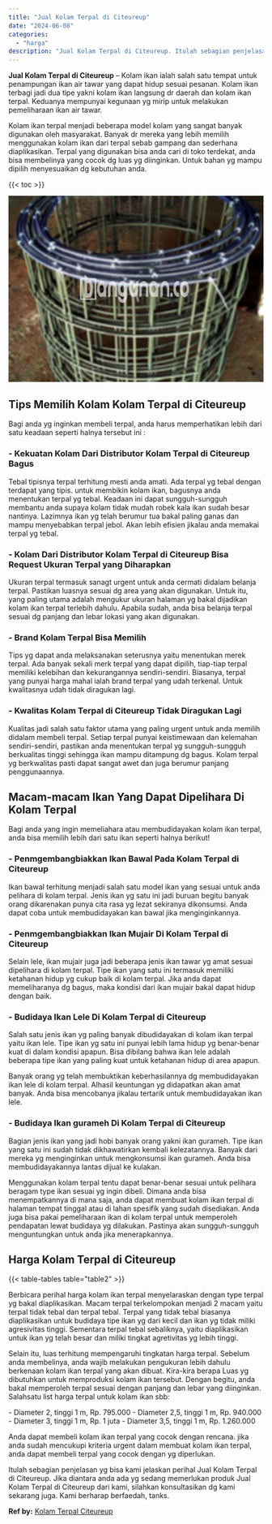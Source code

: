 ```yaml
---
title: "Jual Kolam Terpal di Citeureup"
date: "2024-06-08"
categories: 
  - "harga"
description: "Jual Kolam Terpal di Citeureup. Itulah sebagian penjelasan yg bisa kami jelaskan perihal Jual Kolam Terpal di Citeureup. Jika diantara anda ada yg sedang mem..."
---
```


**Jual Kolam Terpal di Citeureup** – Kolam ikan ialah salah satu tempat untuk penampungan ikan air tawar yang dapat hidup sesuai pesanan. Kolam ikan terbagi jadi dua tipe yakni kolam ikan langsung dr daerah dan kolam ikan terpal. Keduanya mempunyai kegunaan yg mirip untuk melakukan pemeliharaan ikan air tawar.

Kolam ikan terpal menjadi beberapa model kolam yang sangat banyak digunakan oleh masyarakat. Banyak dr mereka yang lebih memilih menggunakan kolam ikan dari terpal sebab gampang dan sederhana diaplikasikan. Terpal yang digunakan bisa anda cari di toko terdekat, anda bisa membelinya yang cocok dg luas yg diinginkan. Untuk bahan yg mampu dipilih menyesuaikan dg kebutuhan anda.

{{< toc >}}

![Jual Kolam Terpal di Citeureup](/images/jual-kolam-terpal-60.png)

## Tips Memilih Kolam Kolam Terpal di Citeureup

Bagi anda yg inginkan membeli terpal, anda harus memperhatikan lebih dari satu keadaan seperti halnya tersebut ini :

### \- Kekuatan Kolam Dari Distributor Kolam Terpal di Citeureup Bagus

Tebal tipisnya terpal terhitung mesti anda amati. Ada terpal yg tebal dengan terdapat yang tipis. untuk membikin kolam ikan, bagusnya anda menentukan terpal yg tebal. Keadaan ini dapat sungguh-sungguh membantu anda supaya kolam tidak mudah robek kala ikan sudah besar nantinya. Lazimnya ikan yg telah berumur tua bakal paling ganas dan mampu menyebabkan terpal jebol. Akan lebih efisien jikalau anda memakai terpal yg tebal.

### \- Kolam Dari Distributor Kolam Terpal di Citeureup Bisa Request Ukuran Terpal yang Diharapkan

Ukuran terpal termasuk sanagt urgent untuk anda cermati didalam belanja terpal. Pastikan luasnya sesuai dg area yang akan digunakan. Untuk itu, yang paling utama adalah mengukur ukuran halaman yg bakal dijadikan kolam ikan terpal terlebih dahulu. Apabila sudah, anda bisa belanja terpal sesuai dg panjang dan lebar lokasi yang akan digunakan.

### \- Brand Kolam Terpal Bisa Memilih

Tips yg dapat anda melaksanakan seterusnya yaitu menentukan merek terpal. Ada banyak sekali merk terpal yang dapat dipilih, tiap-tiap terpal memiliki kelebihan dan kekurangannya sendiri-sendiri. Biasanya, terpal yang punyai harga mahal ialah brand terpal yang udah terkenal. Untuk kwalitasnya udah tidak diragukan lagi.

### \- Kwalitas Kolam Terpal di Citeureup Tidak Diragukan Lagi

Kualitas jadi salah satu faktor utama yang paling urgent untuk anda memilih didalam membeli terpal. Setiap terpal punyai keistimewaan dan kelemahan sendiri-sendiri, pastikan anda menentukan terpal yg sungguh-sungguh berkualitas tinggi sehingga ikan mampu ditampung dg bagus. Kolam terpal yg berkwalitas pasti dapat sangat awet dan juga berumur panjang penggunaannya.

## Macam-macam Ikan Yang Dapat Dipelihara Di Kolam Terpal

Bagi anda yang ingin memeliahara atau membudidayakan kolam ikan terpal, anda bisa memilih lebih dari satu ikan seperti halnya berikut!

### \- Penmgembangbiakkan Ikan Bawal Pada Kolam Terpal di Citeureup

Ikan bawal terhitung menjadi salah satu model ikan yang sesuai untuk anda pelihara di kolam terpal. Jenis ikan yg satu ini jadi buruan begitu banyak orang dikarenakan punya cita rasa yg lezat sekiranya dikonsumsi. Anda dapat coba untuk membudidayakan kan bawal jika menginginkannya.

### \- Penmgembangbiakkan Ikan Mujair Di Kolam Terpal di Citeureup

Selain lele, ikan mujair juga jadi beberapa jenis ikan tawar yg amat sesuai dipelihara di kolam terpal. Tipe ikan yang satu ini termasuk memiliki ketahanan hidup yg cukup baik di kolam terpal. Jika anda dapat memeliharanya dg bagus, maka kondisi dari ikan mujair bakal dapat hidup dengan baik.

### \- Budidaya Ikan Lele Di Kolam Terpal di Citeureup

Salah satu jenis ikan yg paling banyak dibudidayakan di kolam ikan terpal yaitu ikan lele. Tipe ikan yg satu ini punyai lebih lama hidup yg benar-benar kuat di dalam kondisi apapun. Bisa dibilang bahwa ikan lele adalah beberapa tipe ikan yang paling kuat untuk ketahanan hidup di area apapun.

Banyak orang yg telah membuktikan keberhasilannya dg membudidayakan ikan lele di kolam terpal. Alhasil keuntungan yg didapatkan akan amat banyak. Anda bisa mencobanya jikalau tertarik untuk membudidayakan ikan lele.

### \- Budidaya Ikan gurameh Di Kolam Terpal di Citeureup

Bagian jenis ikan yang jadi hobi banyak orang yakni ikan gurameh. Tipe ikan yang satu ini sudah tidak dikhawatirkan kembali kelezatannya. Banyak dari mereka yg menginginkan untuk mengkonsumsi ikan gurameh. Anda bisa membudidayakannya lantas dijual ke kulakan.

Menggunakan kolam terpal tentu dapat benar-benar sesuai untuk pelihara beragam type ikan sesuai yg ingin dibeli. Dimana anda bisa menempatkannya di mana saja, anda dapat membuat kolam ikan terpal di halaman tempat tinggal atau di lahan spesifik yang sudah disediakan. Anda juga bisa pakai pemeliharaan ikan di kolam terpal untuk memperoleh pendapatan lewat budidaya yg dilakukan. Pastinya akan sungguh-sungguh menguntungkan untuk anda jika menerapkannya.

## Harga Kolam Terpal di Citeureup

{{< table-tables table="table2" >}}

Berbicara perihal harga kolam ikan terpal menyelaraskan dengan type terpal yg bakal diaplikasikan. Macam terpal terkelompokan menjadi 2 macam yaitu terpal tidak tebal dan terpal tebal. Terpal yang tidak tebal biasanya diaplikasikan untuk budidaya tipe ikan yg dari kecil dan ikan yg tidak miliki agresivitas tinggi. Sementara terpal tebal sebaliknya, yaitu diaplikasikan untuk ikan yg telah besar dan miliki tingkat agretivitas yg lebih tinggi.

Selain itu, luas terhitung mempengaruhi tingkatan harga terpal. Sebelum anda membelinya, anda wajib melakukan pengukuran lebih dahulu berkenaan kolam ikan terpal yang akan dibuat. Kira-kira berapa Luas yg dibutuhkan untuk memproduksi kolam ikan tersebut. Dengan begitu, anda bakal memperoleh terpal sesuai dengan panjang dan lebar yang diinginkan. Salahsatu list harga terpal untuk kolam ikan sbb:

\- Diameter 2, tinggi 1 m, Rp. 795.000 - Diameter 2,5, tinggi 1 m, Rp. 940.000 - Diameter 3, tinggi 1 m, Rp. 1 juta - Diameter 3,5, tinggi 1 m, Rp. 1.260.000

Anda dapat membeli kolam ikan terpal yang cocok dengan rencana. jika anda sudah mencukupi kriteria urgent dalam membuat kolam ikan terpal, anda dapat membeli terpal yang cocok dengan yg diperlukan.

Itulah sebagian penjelasan yg bisa kami jelaskan perihal Jual Kolam Terpal di Citeureup. Jika diantara anda ada yg sedang memerlukan produk Jual Kolam Terpal di Citeureup dari kami, silahkan konsultasikan dg kami sekarang juga. Kami berharap berfaedah, tanks.

**Ref by:** [Kolam Terpal Citeureup](https://id.wikipedia.org/wiki/Kolam)
